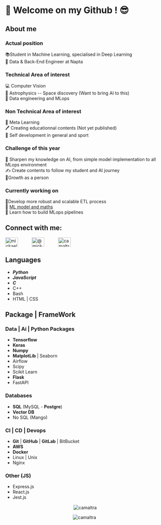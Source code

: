 # 👋 Welcome on my Github ! 😎
## About me
### Actual position
📚Student in Machine Learning, specialised in Deep Learning  
💼 Data & Back-End Engineer at Napta
### Technical Area of interest
💻 Computer Vision  
🔭 Astrophysics -- Space discovery (Want to bring AI to this)  
🤖 Data engineering and MLops
### Non Technical Area of interest
📖 Meta Learning  
🖊️ Creating educationnal contents (Not yet published)  
💪 Self development in general and sport
### Challenge of this year
🚀 Sharpen my knowledge on AI, from simple model implementation to all MLops environment  
✍️ Create contents to follow my student and AI journey  
🧘‍ Growth as a person

### Currently working on
🚀Develop more robust and scalable ETL process  
🧠 [ML model and maths](https://github.com/Camaltra/holbertonschool-machine_learning)  
🤖 Learn how to build MLops pipelines



<h2>Connect with me:</h2>
<p>
<a style="padding-right: 40px" href="https://linkedin.com/in/mickael boillaud" target="blank"><img align="center" src="https://raw.githubusercontent.com/rahuldkjain/github-profile-readme-generator/master/src/images/icons/Social/linked-in-alt.svg" alt="mickael boillaud" height="30" width="40" /></a>
<a style="padding-right: 40px" href="https://medium.com/@mickael.boillaud" target="blank"><img align="center" src="https://raw.githubusercontent.com/rahuldkjain/github-profile-readme-generator/master/src/images/icons/Social/medium.svg" alt="@mickael.boillaud" height="30" width="40" /></a>
<a href="https://www.leetcode.com/camaltra" target="blank"><img align="center" src="https://raw.githubusercontent.com/rahuldkjain/github-profile-readme-generator/master/src/images/icons/Social/leet-code.svg" alt="camaltra" height="30" width="40" /></a>
</p>

## Languages
- ***Python***
- ***JavaScript***
- ***C***
- C++ 
- Bash 
- HTML | CSS

## Package | FrameWork
### Data | Ai | Python Packages
- **Tensorflow** 
- **Keras** 
- **Numpy** 
- **MatplotLib** | Seaborn
- Airflow
- Scipy
- Scikit Learn
- **Flask** 
- FastAPI

### Databases
- **SQL** (MySQL - **Postgre**)
- **Vector DB**
- No SQL (Mango) 

### CI | CD | Devops
- **Git** | **GitHub** | **GitLab** | BitBucket
- **AWS** 
- **Docker** 
- Linux | Unix
- Nginx

### Other (JS)
- Express.js
- React.js
- Jest.js


<p align="center">&nbsp;<img align="center" src="https://github-readme-stats.vercel.app/api?username=camaltra&show_icons=true&locale=en&theme=tokyonight" alt="camaltra" /></p>

<p align="center"><img align="center" src="https://github-readme-stats.vercel.app/api/top-langs?username=camaltra&show_icons=true&locale=en&layout=compact&theme=tokyonight" alt="camaltra" /></p>


